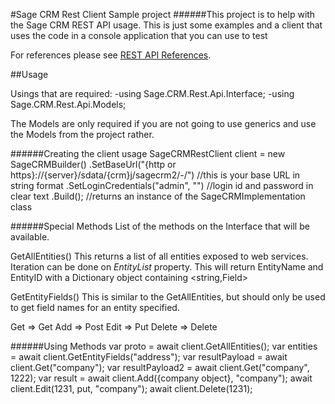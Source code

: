 #Sage CRM Rest Client Sample project
######This project is to help with the Sage CRM REST API usage. This is just some examples and a client that uses the code in a console application
that you can use to test

For references please see [REST API References](https://help.sagecrm.com/2020-r1/RestApiReference/).

##Usage

Usings that are required:
-using Sage.CRM.Rest.Api.Interface;
-using Sage.CRM.Rest.Api.Models;

The Models are only required if you are not going to use generics and use the Models from the project rather.

######Creating the client usage
SageCRMRestClient client = new SageCRMBuilder()
                                            .SetBaseUrl("{http or https}://{server}/sdata/{crm}j/sagecrm2/-/") //this is your base URL in string format
                                            .SetLoginCredentials("admin", "") //login id and password in clear text
                                            .Build(); //returns an instance of the SageCRMImplementation class

######Special Methods
List of the methods on the Interface that will be available.

GetAllEntities()
This returns a list of all entities exposed to web services.  Iteration can be done on *EntityList* property.  This will return EntityName and EntityID with a Dictionary object containing <string,Field>

GetEntityFields()
This is similar to the GetAllEntities, but should only be used to get field names for an entity specified. 

Get => Get
Add => Post
Edit => Put
Delete => Delete

######Using Methods
var proto = await client.GetAllEntities();
var entities = await client.GetEntityFields("address");
var resultPayload = await client.Get("company");
var resultPayload2 = await client.Get("company", 1222);
var result = await client.Add({company object}, "company");
await client.Edit(1231, put, "company");
await client.Delete<Company>(1231);
